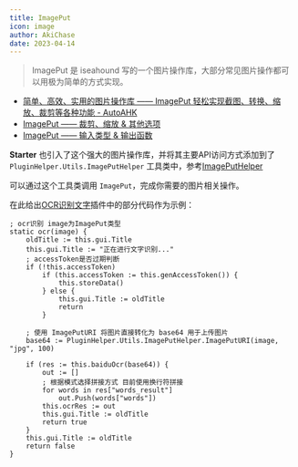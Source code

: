 ```yaml
---
title: ImagePut
icon: image
author: AkiChase
date: 2023-04-14
---
```


> ImagePut 是 iseahound 写的一个图片操作库，大部分常见图片操作都可以用极为简单的方式实现。

- [简单、高效、实用的图片操作库 —— ImagePut 轻松实现截图、转换、缩放、裁剪等各种功能 - AutoAHK](https://www.autoahk.com/archives/37246)
- [ImagePut —— 裁剪、缩放 & 其他选项](./others/image-put-doc-1.md)
- [ImagePut —— 输入类型 & 输出函数](./others/image-put-doc-2.md)

**Starter** 也引入了这个强大的图片操作库，并将其主要API访问方式添加到了 `PluginHelper.Utils.ImagePutHelper` 工具类中，参考[ImagePutHelper](../api/utils/ImagePutHelper.md)

可以通过这个工具类调用 `ImagePut`，完成你需要的图片相关操作。

在此给出[OCR识别文字](../plugin/ocr.md)插件中的部分代码作为示例：

```ahk {14,15}
; ocr识别 image为ImagePut类型
static ocr(image) {
    oldTitle := this.gui.Title
    this.gui.Title := "正在进行文字识别..."
    ; accessToken是否过期判断
    if (!this.accessToken)
        if (this.accessToken := this.genAccessToken()) {
            this.storeData()
        } else {
            this.gui.Title := oldTitle
            return
        }

    ; 使用 ImagePutURI 将图片直接转化为 base64 用于上传图片
    base64 := PluginHelper.Utils.ImagePutHelper.ImagePutURI(image, "jpg", 100)

    if (res := this.baiduOcr(base64)) {
        out := []
        ; 根据模式选择拼接方式 目前使用换行符拼接
        for words in res["words_result"]
            out.Push(words["words"])
        this.ocrRes := out
        this.gui.Title := oldTitle
        return true
    }
    this.gui.Title := oldTitle
    return false
}
```



